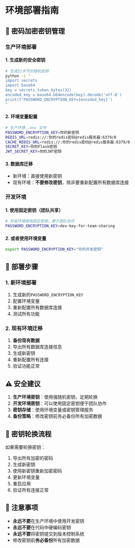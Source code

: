 # 环境部署指南

## 🔐 密码加密密钥管理

### 生产环境部署

#### 1. 生成新的安全密钥
```bash
# 生成32字节的随机密钥
python -c "
import secrets
import base64
key = secrets.token_bytes(32)
encoded_key = base64.b64encode(key).decode('utf-8')
print(f'PASSWORD_ENCRYPTION_KEY={encoded_key}')
"
```

#### 2. 环境变量配置
```bash
# 生产环境 .env 文件
PASSWORD_ENCRYPTION_KEY=你的新密钥
REDIS_URL=redis://:你的redis密码@redis服务器:6379/0
CACHE_REDIS_URL=redis://:你的redis密码@redis服务器:6379/0
SECRET_KEY=你的Flask密钥
JWT_SECRET_KEY=你的JWT密钥
```

#### 3. 数据库迁移
- 新环境：直接使用新密钥
- 现有环境：**不要修改密钥**，除非要重新配置所有数据库连接

### 开发环境

#### 1. 使用固定密钥（团队共享）
```bash
# 开发环境使用固定密钥，便于团队协作
PASSWORD_ENCRYPTION_KEY=dev-key-for-team-sharing
```

#### 2. 或者使用环境变量
```bash
export PASSWORD_ENCRYPTION_KEY="你的开发密钥"
```

## 🚀 部署步骤

### 1. 新环境部署
1. 生成新的`PASSWORD_ENCRYPTION_KEY`
2. 配置环境变量
3. 重新配置所有数据库连接
4. 测试所有功能

### 2. 现有环境迁移
1. **备份现有数据**
2. 导出所有数据库连接信息
3. 生成新密钥
4. 重新配置所有连接
5. 验证功能正常

## ⚠️ 安全建议

1. **生产环境密钥**：使用强随机密钥，定期轮换
2. **开发环境密钥**：可以使用固定密钥便于团队协作
3. **密钥存储**：使用环境变量或密钥管理服务
4. **备份策略**：修改密钥前务必备份所有加密数据

## 🔄 密钥轮换流程

如果需要轮换密钥：

1. 导出所有加密的密码
2. 生成新密钥
3. 使用新密钥重新加密密码
4. 更新环境变量
5. 重启应用
6. 验证所有连接正常

## 📝 注意事项

- **永远不要**在生产环境中使用开发密钥
- **永远不要**在代码中硬编码密钥
- **永远不要**将密钥提交到版本控制系统
- 修改密钥前**务必备份**所有加密数据
